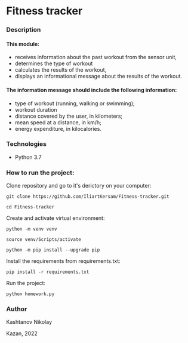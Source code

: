 # Fitness tracker
### Description
####  This module:
- receives information about the past workout from the sensor unit,
- determines the type of workout
- calculates the results of the workout,
- displays an informational message about the results of the workout.
#### The information message should include the following information:
- type of workout (running, walking or swimming);
- workout duration
- distance covered by the user, in kilometers;
- mean speed at a distance, in km/h;
- energy expenditure, in kilocalories.

### Technologies
- Python 3.7
### How to run the project:
Clone repository and go to it's derictory on your computer:
```
git clone https://github.com/IliartKersam/Fitness-tracker.git
```
```
cd Fitness-tracker
```
Create and activate virtual environment:

```
python -m venv venv
```
```
source venv/Scripts/activate
```
```
python -m pip install --upgrade pip
```
Install the requirements from requirements.txt:
```
pip install -r requirements.txt
```
Run the project:
```
python homework.py
```
### Author
Kashtanov Nikolay

Kazan, 2022
